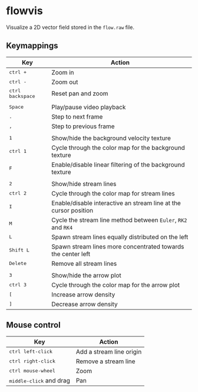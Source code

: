 # flowvis
Visualize a 2D vector field stored in the `flow.raw` file.

## Keymappings

| Key                       | Action                                                           |
|---------------------------|------------------------------------------------------------------|
| <kbd>ctrl +</kbd>         | Zoom in                                                          |
| <kbd>ctrl -</kbd>         | Zoom out                                                         |
| <kbd>ctrl backspace</kbd> | Reset pan and zoom                                               |
|                           |                                                                  |
| <kbd>Space</kbd>          | Play/pause video playback                                        |
| <kbd>.</kbd>              | Step to next frame                                               |
| <kbd>,</kbd>              | Step to previous frame                                           |
|                           |                                                                  |
| <kbd>1</kbd>              | Show/hide the background velocity texture                        |
| <kbd>ctrl 1</kbd>         | Cycle through the color map for the background texture           |
| <kbd>F</kbd>              | Enable/disable linear filtering of the background texture        |
|                           |                                                                  |
| <kbd>2</kbd>              | Show/hide stream lines                                           |
| <kbd>ctrl 2</kbd>         | Cycle through the color map for stream lines                     |
| <kbd>I</kbd>              | Enable/disable interactive an stream line at the cursor position |
| <kbd>M</kbd>              | Cycle the stream line method between `Euler`, `RK2` and `RK4`    |
| <kbd>L</kbd>              | Spawn stream lines equally distributed on the left               |
| <kbd>Shift L</kbd>        | Spawn stream lines more concentrated towards the center left     |
| <kbd>Delete</kbd>         | Remove all stream lines                                          |
|                           |                                                                  |
| <kbd>3</kbd>              | Show/hide the arrow plot                                         |
| <kbd>ctrl 3</kbd>         | Cycle through the color map for the arrow plot                   |
| <kbd>[</kbd>              | Increase arrow density                                           |
| <kbd>]</kbd>              | Decrease arrow density                                           |

## Mouse control

| Key                              | Action                   |
|----------------------------------|--------------------------|
| <kbd>ctrl left-click</kbd>       | Add a stream line origin |
| <kbd>ctrl right-click</kbd>      | Remove a stream line     |
| <kbd>ctrl mouse-wheel</kbd>      | Zoom                     |
| <kbd>middle-click</kbd> and drag | Pan                      |

